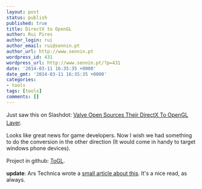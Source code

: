 ```yaml
---
layout: post
status: publish
published: true
title: DirectX to OpenGL
author: Rui Pires
author_login: rui
author_email: rui@sennin.pt
author_url: http://www.sennin.pt
wordpress_id: 431
wordpress_url: http://www.sennin.pt/?p=431
date: '2014-03-11 16:35:35 +0000'
date_gmt: '2014-03-11 16:35:35 +0000'
categories:
- tools
tags: [tools]
comments: []
---
```

<p><span style="line-height: 1.5em;">Just saw this on Slashdot:&nbsp;</span><a style="line-height: 1.5em;" href="http://games.slashdot.org/story/14/03/11/1216204/valve-open-sources-their-directx-to-opengl-layer">Valve Open Sources Their DirectX To OpenGL Layer</a><span style="line-height: 1.5em;">.</span></p>
<p>Looks like great news for game developers. Now I wish we had something to do the conversion in the other direction (It would come in handy to target windows phone devices).</p>
<p><span style="line-height: 1.5em;">Project in github: </span><a style="line-height: 1.5em;" href="https://github.com/ValveSoftware/ToGL">ToGL</a><span style="line-height: 1.5em;">.</span></p>
<p><strong>update</strong>: Ars Technica wrote a <a href="http://arstechnica.com/gaming/2014/03/valve-releases-open-source-direct3d-to-opengl-translator/">small article about this</a>. It's a nice read, as always.</p>
